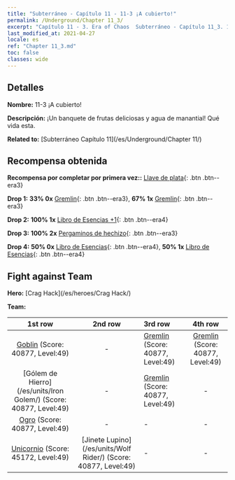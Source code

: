 ```yaml
---
title: "Subterráneo - Capítulo 11 - 11-3 ¡A cubierto!"
permalink: /Underground/Chapter 11_3/
excerpt: "Capítulo 11 - 3. Era of Chaos  Subterráneo - Capítulo 11_3. 11-3 ¡A cubierto!"
last_modified_at: 2021-04-27
locale: es
ref: "Chapter 11_3.md"
toc: false
classes: wide
---
```


## Detalles

 **Nombre:** 11-3 ¡A cubierto!

 **Descripción:** ¡Un banquete de frutas deliciosas y agua de manantial! Qué vida esta.

 **Related to:** [Subterráneo Capítulo 11](/es/Underground/Chapter 11/)

## Recompensa obtenida

 **Recompensa por completar por primera vez::** [Llave de plata](/ItemsES/con_693/){: .btn .btn--era3}

 **Drop 1:** **33% 0x** [Gremlin](/ItemsES/unt_235/){: .btn .btn--era3}, **67% 1x** [Gremlin](/ItemsES/unt_235/){: .btn .btn--era3}

 **Drop 2:** **100% 1x** [Libro de Esencias +1](/ItemsES/mat_46/){: .btn .btn--era4}

 **Drop 3:** **100% 2x** [Pergaminos de hechizo](/ItemsES/con_694/){: .btn .btn--era3}

 **Drop 4:** **50% 0x** [Libro de Esencias](/ItemsES/mat_39/){: .btn .btn--era4}, **50% 1x** [Libro de Esencias](/ItemsES/mat_39/){: .btn .btn--era4}


## Fight against Team
 **Hero:** [Crag Hack](/es/heroes/Crag Hack/)

 **Team:**


  | 1st row | 2nd row | 3rd row | 4th row |
  |:----:|:----:|:----|:----:|
  | [Goblin](/es/units/Goblin/) (Score: 40877, Level:49)  | - | [Gremlin](/es/units/Gremlin/) (Score: 40877, Level:49)  | [Gremlin](/es/units/Gremlin/) (Score: 40877, Level:49)  |
  | [Gólem de Hierro](/es/units/Iron Golem/) (Score: 40877, Level:49)  | - | [Gremlin](/es/units/Gremlin/) (Score: 40877, Level:49)  | - |
  | [Ogro](/es/units/Ogre/) (Score: 40877, Level:49)  | - | - | - |
  | [Unicornio](/es/units/Unicorn/) (Score: 45172, Level:49)  | [Jinete Lupino](/es/units/Wolf Rider/) (Score: 40877, Level:49)  | - | - |


